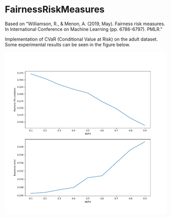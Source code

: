 # FairnessRiskMeasures

Based on "Williamson, R., & Menon, A. (2019, May). Fairness risk measures. In International Conference on Machine Learning (pp. 6786-6797). PMLR."

Implementation of CVaR (Conditional Value at Risk) on the adult dataset. Some experimental results can be seen in the figure below.

![Experimental results](https://github.com/JohanvandenHeuvel/FairnessRiskMeasures/blob/main/img.png?raw=true)
